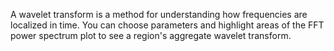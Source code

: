 A wavelet transform is a method for understanding how frequencies are localized in time. You can choose parameters and highlight areas of the FFT power spectrum plot to see a region's aggregate wavelet transform.
